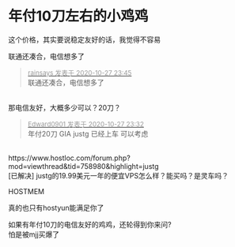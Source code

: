# 年付10刀左右的小鸡鸡


这个价格，其实要说稳定友好的话，我觉得不容易

联通还凑合，电信想多了<img id="aimg_pmttB" onclick="zoom(this, this.src, 0, 0, 0)" class="zoom" src="https://cdn.jsdelivr.net/gh/hishis/forum-master/public/images/patch.gif" onmouseover="img_onmouseoverfunc(this)" onload="thumbImg(this)" border="0" alt="" />

<div class="quote"><blockquote><font size="2"><a href="https://www.hostloc.com/forum.php?mod=redirect&amp;goto=findpost&amp;pid=9361934&amp;ptid=759194" target="_blank"><font color="#999999">rainsays 发表于 2020-10-27 23:45</font></a></font><br />
联通还凑合，电信想多了</blockquote></div><br />
那电信友好，大概多少可以？20刀？

<div class="quote"><blockquote><font size="2"><a href="https://www.hostloc.com/forum.php?mod=redirect&amp;goto=findpost&amp;pid=9361899&amp;ptid=759194" target="_blank"><font color="#999999">Edward0901 发表于 2020-10-27 23:32</font></a></font><br />
年付20刀 GIA justg 已经上车 可以考虑</blockquote></div><br />
https://www.hostloc.com/forum.php?mod=viewthread&amp;tid=758980&amp;highlight=justg<br />
[已解决] justg的19.99美元一年的便宜VPS怎么样？能买吗？是灵车吗？

HOSTMEM

真的也只有hostyun能满足你了

如果有年付10刀的电信友好的鸡鸡，还轮得到你来问?<br />
怕是被mjj买爆了<br />

